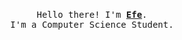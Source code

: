 <p align="center">
  <br>
  <samp>
    Hello there! I'm <b><a rel="nofollow noopener noreferrer" target="_blank" href="https://www.asafefe.com">Efe</a></b>.
    <br>I'm a Computer Science Student.<br>
    
    

</samp>
